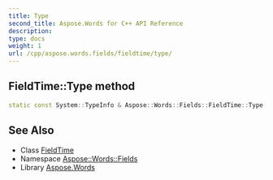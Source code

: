```yaml
---
title: Type
second_title: Aspose.Words for C++ API Reference
description: 
type: docs
weight: 1
url: /cpp/aspose.words.fields/fieldtime/type/
---
```

## FieldTime::Type method




```cpp
static const System::TypeInfo & Aspose::Words::Fields::FieldTime::Type()
```

## See Also

* Class [FieldTime](../)
* Namespace [Aspose::Words::Fields](../../)
* Library [Aspose.Words](../../../)
